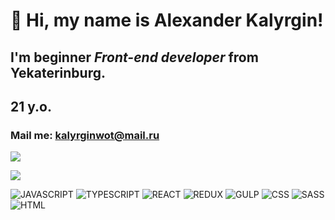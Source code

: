 #  👋 Hi, my name is **Alexander Kalyrgin**!
## I'm beginner *Front-end developer* from Yekaterinburg. 
## 21 y.o.
### Mail me: kalyrginwot@mail.ru

![](https://github-readme-stats.vercel.app/api?username=meisoff&show_icons=true&count_private=true)

![](https://github-readme-stats.vercel.app/api/top-langs/?username=meisoff&layout=compact)

![JAVASCRIPT](https://img.shields.io/badge/-JAVASCRIPT-090909?style=for-the-badge&logo=JAVASCRIPT)
![TYPESCRIPT](https://img.shields.io/badge/-TYPESCRIPT-090909?style=for-the-badge&logo=TYPESCRIPT)
![REACT](https://img.shields.io/badge/-REACTJS-090909?style=for-the-badge&logo=REACT)
![REDUX](https://img.shields.io/badge/-REDUX-090909?style=for-the-badge&logo=REDUX)
![GULP](https://img.shields.io/badge/-GULP-090909?style=for-the-badge&logo=GULP)
![CSS](https://img.shields.io/badge/-CSS-090909?style=for-the-badge&logo=CSS3)
![SASS](https://img.shields.io/badge/-SASS-090909?style=for-the-badge&logo=SASS)
![HTML](https://img.shields.io/badge/-HTML-090909?style=for-the-badge&logo=html5)
